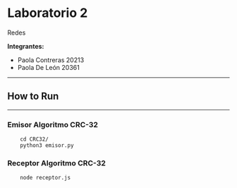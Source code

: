 # Laboratorio 2
Redes

**Integrantes:**
- Paola Contreras 20213
- Paola De León 20361

---
## How to Run
---

### Emisor Algoritmo CRC-32
```
    cd CRC32/
    python3 emisor.py
```
### Receptor Algoritmo CRC-32
```
    node receptor.js
```